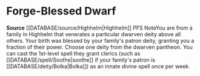 ﻿---
id: '231'
name: Forge-Blessed Dwarf
rarity: Common
rus_type_level: null
source: '[[DATABASE/source/Highhelm|Highhelm]]'
trait: null
type: Heritage

---
# Forge-Blessed Dwarf

**Source** [[DATABASE/source/Highhelm|Highhelm]]
PFS NoteYou are from a family in Highhelm that venerates a particular dwarven deity above all others. Your birth was blessed by your family's patron deity, granting you a fraction of their power. Choose one deity from the dwarven pantheon. You can cast the 1st-level spell they grant clerics (such as [[DATABASE/spell/Soothe|soothe]] if your family's patron is [[DATABASE/deity/Bolka|Bolka]]) as an innate divine spell once per week.